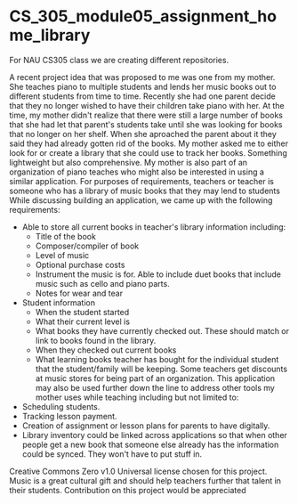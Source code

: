 # CS_305_module05_assignment_home_library
For NAU CS305 class we are creating different repositories.

A recent project idea that was proposed to me was one from my mother. She teaches piano to multiple students and lends her music books out to different students from time to time. Recently she had one parent decide that they no longer wished to have their children take piano with her. At the time, my mother didn't realize that there were still a large number of books that she had let that parent's students take until she was looking for books that no longer on her shelf. When she aproached the parent about it they said they had already gotten rid of the books. My mother asked me to either look for or create a library that she could use to track her books. Something lightweight but also comprehensive. My mother is also part of an organization of piano teaches who might also be interested in using a similar application. For purposes of requirements, teachers or teacher is someone who has a library of music books that they may lend to students While discussing building an application, we came up with the following requirements: 
* Able to store all current books in teacher's library information including: 
  * Title of the book
  * Composer/compiler of book
  * Level of music
  * Optional purchase costs
  * Instrument the music is for. Able to include duet books that include music such as cello and piano parts.
  * Notes for wear and tear
* Student information
  * When the student started
  * What their current level is
  * What books they have currently checked out. These should match or link to books found in the library.
  * When they checked out current books 
  * What learning books teacher has bought for the individual student that the student/family will be keeping. Some teachers get discounts at music stores for being part of an organization.
This application may also be used further down the line to address other tools my mother uses while teaching including but not limited to:
* Scheduling students.
* Tracking lesson payment.
* Creation of assignment or lesson plans for parents to have digitally. 
* Library inventory could be linked across applications so that when other people get a new book that someone else already has the information could be synced. They won't have to put stuff in.

Creative Commons Zero v1.0 Universal license chosen for this project. Music is a great cultural gift and should help teachers further that talent in their students. Contribution on this project would be appreciated
